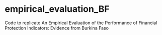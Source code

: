 # empirical_evaluation_BF
Code to replicate An Empirical Evaluation of the Performance of Financial Protection Indicators:  Evidence from Burkina Faso
